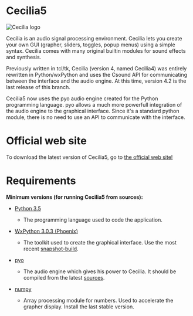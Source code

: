 # Cecilia5 #

![Cecilia logo](https://github.com/belangeo/cecilia5/tree/master/doc-en/source/images/Cecilia5_96.png)

Cecilia is an audio signal processing environment. Cecilia lets you create 
your own GUI (grapher, sliders, toggles, popup menus) using a simple syntax. 
Cecilia comes with many original builtin modules for sound effects and synthesis.

Previously written in tcl/tk, Cecilia (version 4, named Cecilia4) was entirely 
rewritten in Python/wxPython and uses the Csound API for communicating between 
the interface and the audio engine. At this time, version 4.2 is the last 
release of this branch.

Cecilia5 now uses the pyo audio engine created for the Python programming 
language. pyo allows a much more powerfull integration of the audio engine to 
the graphical interface. Since it's a standard python module, there is no need 
to use an API to communicate with the interface.

# Official web site #

To download the latest version of Cecilia5, go to 
[the official web site!](http://ajaxsoundstudio.com/software/cecilia/)

# Requirements #

**Minimum versions (for running Cecilia5 from sources):**

* [Python 3.5](https://www.python.org/downloads/release/python-353/)

    - The programming language used to code the application.

* [WxPython 3.0.3 (Phoenix)](https://github.com/wxWidgets/Phoenix)

    - The toolkit used to create the graphical interface. Use the
    most recent [snapshot-build](https://wxpython.org/Phoenix/snapshot-builds/).

* [pyo](http://ajaxsoundstudio.com/software/pyo/)

    - The audio engine which gives his power to Cecilia. It should be 
    compiled from the latest [sources](https://github.com/belangeo/pyo).

* [numpy](https://pypi.python.org/pypi/numpy)

    - Array processing module for numbers. Used to accelerate the grapher display.
    Install the last stable version.
